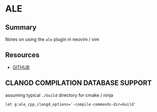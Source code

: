# ALE

## Summary

Notes on using the `ale` plugin in neovim / vim

## Resources

- [GITHUB](https://github.com/dense-analysis/ale)

## CLANGD COMPILATION DATABASE SUPPORT

assuming typical `./build` directory for cmake / ninja

```
let g:ale_cpp_clangd_options='-compile-commands-dir=build'
```

